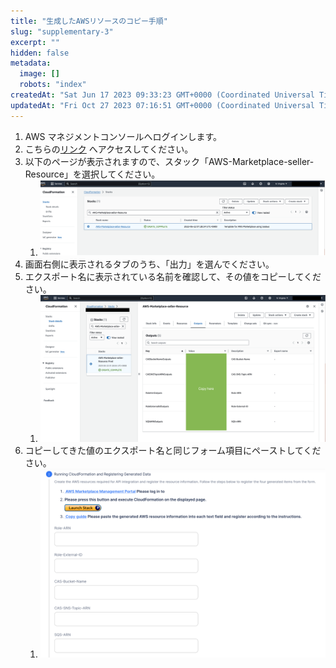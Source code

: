 ```yaml
---
title: "生成したAWSリソースのコピー手順"
slug: "supplementary-3"
excerpt: ""
hidden: false
metadata: 
  image: []
  robots: "index"
createdAt: "Sat Jun 17 2023 09:33:23 GMT+0000 (Coordinated Universal Time)"
updatedAt: "Fri Oct 27 2023 07:16:51 GMT+0000 (Coordinated Universal Time)"
---
```

1. AWS マネジメントコンソールへログインします。
2. こちらの<a href="https://us-east-1.console.aws.amazon.com/cloudformation/home?region=us-east-1#/stacks?filteringText=&filteringStatus=active&viewNested=true" target="_blank">リンク</a> へアクセスしてください。
3. 以下のページが表示されますので、スタック「AWS-Marketplace-seller-Resource」を選択してください。
   1. ![supplementary-3-1](/ja/img/aws-marketplace-integration/supplementary/supplementary-3-1.png)
4. 画面右側に表示されるタブのうち、「出力」を選んでください。
5. エクスポート名に表示されている名前を確認して、その値をコピーしてください。
   1. ![supplementary-3-2](/ja/img/aws-marketplace-integration/supplementary/supplementary-3-2.png)
6. コピーしてきた値のエクスポート名と同じフォーム項目にペーストしてください。
   1. ![supplementary-3-3](/ja/img/aws-marketplace-integration/supplementary/supplementary-3-3.png)
